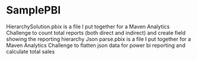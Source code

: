 # SamplePBI
HierarchySolution.pbix is a file I put together for a Maven Analytics Challenge to count total reports (both direct and indirect) and create field showing the reporting hierarchy
Json parse.pbix is a file I put together for a Maven Analytics Challenge to flatten json data for power bi reporting and calculate total sales

